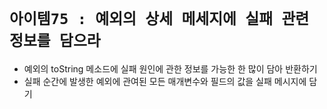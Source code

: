 # `아이템75 : 예외의 상세 메세지에 실패 관련 정보를 담으라`

- 예외의 toString 메소드에 실패 원인에 관한 정보를 가능한 한 많이 담아 반환하기
- 실패 순간에 발생한 예외에 관여된 모든 매개변수와 필드의 값을 실패 메시지에 담기
